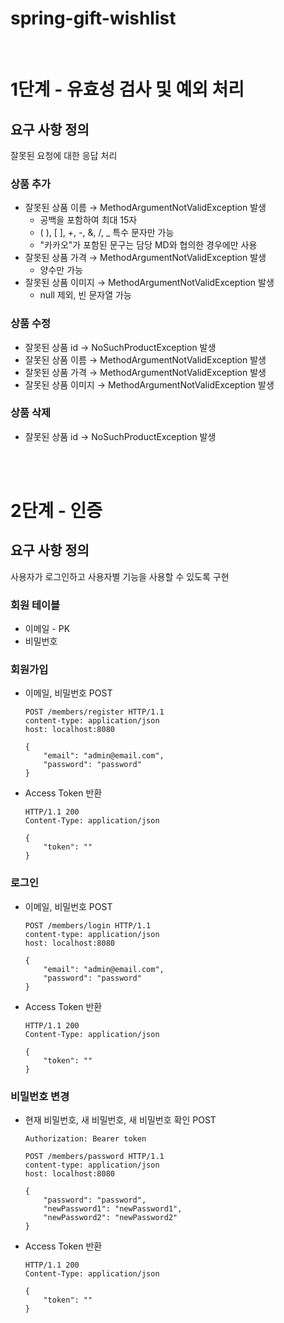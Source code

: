 # spring-gift-wishlist

<br/>

# 1단계 - 유효성 검사 및 예외 처리

## 요구 사항 정의

잘못된 요청에 대한 응답 처리

### 상품 추가

- 잘못된 상품 이름 → MethodArgumentNotValidException 발생
    - 공백을 포함하여 최대 15자
    - ( ), [ ], +, -, &, /, _ 특수 문자만 가능
    - "카카오"가 포함된 문구는 담당 MD와 협의한 경우에만 사용
- 잘못된 상품 가격 → MethodArgumentNotValidException 발생
    - 양수만 가능
- 잘못된 상품 이미지 → MethodArgumentNotValidException 발생
    - null 제외, 빈 문자열 가능

### 상품 수정

- 잘못된 상품 id → NoSuchProductException 발생
- 잘못된 상품 이름 → MethodArgumentNotValidException 발생
- 잘못된 상품 가격 → MethodArgumentNotValidException 발생
- 잘못된 상품 이미지 → MethodArgumentNotValidException 발생

### 상품 삭제

- 잘못된 상품 id → NoSuchProductException 발생

<br/>
<br/>

# 2단계 - 인증

## 요구 사항 정의

사용자가 로그인하고 사용자별 기능을 사용할 수 있도록 구현

### 회원 테이블
- 이메일 - PK
- 비밀번호

### 회원가입
- 이메일, 비밀번호 POST
    ```
    POST /members/register HTTP/1.1
    content-type: application/json
    host: localhost:8080

    {
        "email": "admin@email.com",
        "password": "password"
    }
    ```
- Access Token 반환
    
    ```
    HTTP/1.1 200 
    Content-Type: application/json

    {
        "token": ""
    }
    ```

### 로그인
- 이메일, 비밀번호 POST
    ```
    POST /members/login HTTP/1.1
    content-type: application/json
    host: localhost:8080

    {
        "email": "admin@email.com",
        "password": "password"
    }
    ```
- Access Token 반환
    
    ```
    HTTP/1.1 200 
    Content-Type: application/json

    {
        "token": ""
    }
    ```

### 비밀번호 변경
- 현재 비밀번호, 새 비밀번호, 새 비밀번호 확인 POST
    ```
    Authorization: Bearer token
    ```
    ```
    POST /members/password HTTP/1.1
    content-type: application/json
    host: localhost:8080

    {
        "password": "password",
        "newPassword1": "newPassword1",
        "newPassword2": "newPassword2"
    }
    ```
- Access Token 반환
    
    ```
    HTTP/1.1 200 
    Content-Type: application/json

    {
        "token": ""
    }
    ```